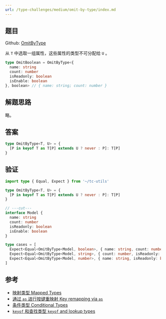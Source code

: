 ```yaml
---
url: /type-challenges/medium/omit-by-type/index.md
---
```

## 题目

Github: [OmitByType](https://github.com/type-challenges/type-challenges/blob/main/questions/02852-medium-omitbytype/README.md)

从 `T` 中选取一组属性，这些属性的类型不可分配给 `U` 。

```ts
type OmitBoolean = OmitByType<{
  name: string
  count: number
  isReadonly: boolean
  isEnable: boolean
}, boolean> // { name: string; count: number }
```

## 解题思路

略。

## 答案

```ts
type OmitByType<T, U> = {
  [P in keyof T as T[P] extends U ? never : P]: T[P]
}
```

## 验证

```ts twoslash
import type { Equal, Expect } from '~/tc-utils'

type OmitByType<T, U> = {
  [P in keyof T as T[P] extends U ? never : P]: T[P]
}

// ---cut---
interface Model {
  name: string
  count: number
  isReadonly: boolean
  isEnable: boolean
}

type cases = [
  Expect<Equal<OmitByType<Model, boolean>, { name: string, count: number }>>,
  Expect<Equal<OmitByType<Model, string>, { count: number, isReadonly: boolean, isEnable: boolean }>>,
  Expect<Equal<OmitByType<Model, number>, { name: string, isReadonly: boolean, isEnable: boolean }>>,
]
```

## 参考

* [映射类型 Mapped Types](https://www.typescriptlang.org/docs/handbook/2/mapped-types.html)
* [通过 `as` 进行按键重映射 Key remapping via `as`](https://www.typescriptlang.org/docs/handbook/2/mapped-types.html#key-remapping-via-as)
* [条件类型 Conditional Types](https://www.typescriptlang.org/docs/handbook/2/conditional-types.html)
* [`keyof` 和查找类型 `keyof` and lookup types](https://www.typescriptlang.org/docs/handbook/release-notes/typescript-2-1.html#keyof-and-lookup-types)
